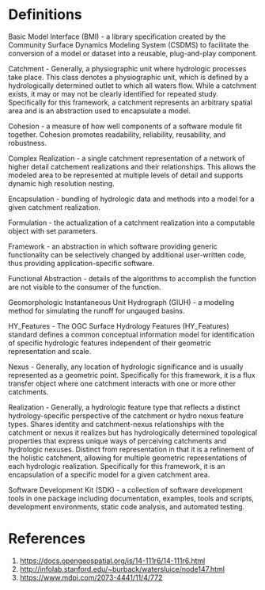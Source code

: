# Definitions

Basic Model Interface (BMI) - a library specification created by the Community Surface Dynamics Modeling System (CSDMS) to facilitate the conversion of a model or dataset into a reusable, plug-and-play component.

Catchment - Generally, a physiographic unit where hydrologic processes take place. This class denotes a physiographic unit, which is defined by a hydrologically determined outlet to which all waters flow. While a catchment exists, it may or may not be clearly identified for repeated study. Specifically for this framework, a catchment represents an arbitrary spatial area and is an abstraction used to encapsulate a model.

Cohesion - a measure of how well components of a software module fit together. Cohesion promotes readability, reliability, reusability, and robustness.

Complex Realization - a single catchment representation of a network of higher detail catchement realizations and their relationships. This allows the modeled area to be represented at multiple levels of detail and supports dynamic high resolution nesting.

Encapsulation - bundling of hydrologic data and methods into a model for a given catchment realization.

Formulation - the actualization of a catchment realization into a computable object with set parameters.

Framework - an abstraction in which software providing generic functionality can be selectively changed by additional user-written code, thus
providing application-specific software.

Functional Abstraction - details of the algorithms to accomplish the function are not visible to the consumer of the function.

Geomorphologic Instantaneous Unit Hydrograph (GIUH) - a modeling method for simulating the runoff for ungauged basins.

HY_Features - The OGC Surface Hydrology Features (HY_Features) standard defines a common conceptual information model for identification of specific hydrologic features independent of their geometric representation and scale.

Nexus - Generally, any location of hydrologic significance and is usually represented as a geometric point. Specifically for this framework, it is a flux transfer object where one catchment interacts with one or more other catchments. 

Realization - Generally, a hydrologic feature type that reflects a distinct hydrology-specific perspective of the catchment or hydro nexus feature types. Shares identity and catchment-nexus relationships with the catchment or nexus it realizes but has hydrologically determined topological properties that express unique ways of perceiving catchments and hydrologic nexuses. Distinct from representation in that it is a refinement of the holistic catchment, allowing for multiple geometric representations of each hydrologic realization. Specifically for this framework, it is an encapsulation of a specific model for a given catchment area.

Software Development Kit (SDK) - a collection of software development tools in one package including documentation, examples, tools and scripts, development environments, static code analysis, and automated testing.


# References

1. https://docs.opengeospatial.org/is/14-111r6/14-111r6.html
2. http://infolab.stanford.edu/~burback/watersluice/node147.html
3. https://www.mdpi.com/2073-4441/11/4/772
